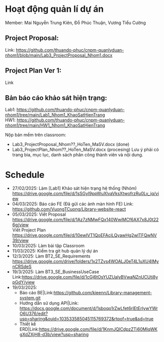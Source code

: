 # Hoạt động quản lí dự án
Member: Mai Nguyễn Trung Kiên, Đỗ Phúc Thuận, Vương Tiểu Cường
## Project Proposal: 
  Link: https://github.com/thuando-phuc/cnpm-quanlyduan-nhom1/blob/main/Lab3_ProjectProposal_Nhom1.docx
## Project Plan Ver 1: 
  Link
## Bản báo cáo khảo sát hiện trạng: 
  Lab1: https://github.com/thuando-phuc/cnpm-quanlyduan-nhom1/tree/main/Lab1_Nhom1_KhaoSatHienTrang <br>
  HW1: https://github.com/thuando-phuc/cnpm-quanlyduan-nhom1/tree/main/HW1_Nhom1_KhaoSatHienTrang

Nộp bản mềm trên classroom:
+ Lab3_ProjectProposal_Nhom??_HoTen_MaSV.docx (done)
+ Lab3_ProjectPlan_Nhom??_HoTen_MaSV.docx (procesing)
Lưu ý phải có trang bìa, mục lục, danh sách phân công thành viên và nội dung.

# Schedule
+ 27/02/2025: Làm [Lab1] Khảo sát hiện trạng hệ thống (Nhóm) https://drive.google.com/file/d/1sSGyI9ppWuXlvaVksXtwofrzRu0Lv_jq/view
+ 04/03/2025: Báo cáo FE (Đã gửi các ảnh màn hình FE)
              Link: https://github.com/VuongTCuong/Library-website-react
+ 05/03/2025: Viết Proposal https://drive.google.com/file/d/1Az7zNMwFQx140WwiMCf6AX7x8J0t226g/view
            <br> Viết Project Plan https://drive.google.com/file/d/10ewIVT1QoEFAciLQyawHg2wlTFQwNV39/view
+ 10/03/2025: Làm bài tập Classroom
+ 11/03/2025: Kiểm tra git hub quản lý dự án
+ 12/3/2025: Làm BT2_SE_Requirements https://drive.google.com/drive/folders/1x2TZvs4WOALJ0eT4L1uXU4IMynCRSdeS
+ 19/3/2025: Làm BT3_SE_BusinessUseCase Link:https://drive.google.com/file/d/1cGj6tOsYUZUalyBVwaNZnUCUti8ypGdY/view
+ 19/03/2025: 
  - Báo cáo BE|Link:https://github.com/kieenn/Library-management-system.git
  - Hướng dẫn sử dụng API|Link: https://docs.google.com/document/d/1sboqo1rZwLfet6rIEtErIywYWrO6U376/edit?usp=sharing&ouid=103533585045115769372&rtpof=true&sd=true
  - Thiết kế ERD|Link:https://drive.google.com/file/d/1KnmJQICdpzZTi60MIqWKgXdZXjH8-d3b/view?usp=sharing


